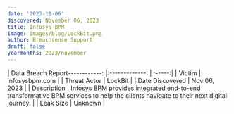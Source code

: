 ```yaml
---
date: '2023-11-06'
discovered: November 06, 2023
title: Infosys BPM
image: images/blog/LockBit.png
author: Breachsense Support
draft: false
yearmonths: 2023/november
---
```


| Data Breach Report------------:     |:-------------:    | :-----:|
| Victim      | infosysbpm.com      | 
| Threat Actor      | LockBit      | 
| Date Discovered      | Nov 06, 2023      | 
| Description      | Infosys BPM provides integrated end-to-end transformative BPM services to help the clients navigate to their next digital journey.      | 
| Leak Size      | Unknown      | 

